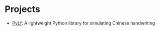 # Projects

* [PyLf](https://gsllchb.github.io/PyLf/):
A lightweight Python library for simulating Chinese handwriting
